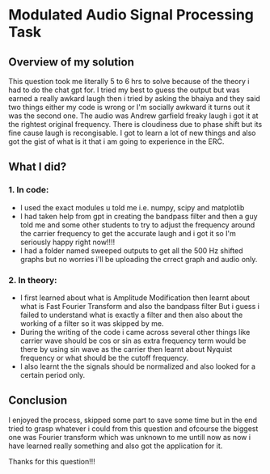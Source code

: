 # Modulated Audio Signal Processing Task

## Overview of my solution
This question took me literally 5 to 6 hrs to solve because of the theory i had to do the chat gpt for. I tried my best to guess the output but was earned a really awkard laugh then i tried by asking the bhaiya and they said two things either my code is wrong or I'm socially awkward it turns out it was the second one. The audio was Andrew garfield freaky laugh i got it at the rightest original frequency. There is cloudiness due to phase shift but its fine cause laugh is recongisable. I got to learn a lot of new things and also got the gist of what is it that i am going to experience in the ERC.

## What I did?

### 1. In code:
- I used the exact modules u told me i.e. numpy, scipy and matplotlib
- I had taken help from gpt in creating the bandpass filter and then a guy told me and some other students to try to adjust the frequency around the carrier frequency to get the accurate laugh and i got it so I'm seriously happy right now!!!!
- I had a folder named sweeped outputs to get all the 500 Hz shifted graphs but no worries i'll be uploading the crrect graph and audio only.


### 2. In theory:
- I first learned about what is Amplitude Modification then learnt about what is Fast Fourier Transform and also the bandpass filter But i guess i failed to understand what is exactly a filter and then also about the working of a filter so it was skipped by me.
- During the writing of the code i came across several other things like carrier wave should be cos or sin as extra frequency term would be there by using sin wave as the carrier then learnt about Nyquist frequency or what should be the cutoff frequency.
- I also learnt the the signals should be normalized and also looked for a certain period only.

## Conclusion
I enjoyed the process, skipped some part to save some time but in the end tried to grasp whatever i could from this question and ofcourse the biggest one was Fourier transform which was unknown to me untill now as now i have learned really something and also got the application for it.

Thanks for this question!!!
